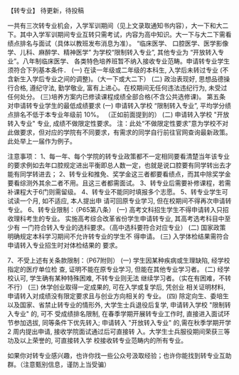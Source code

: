 【转专业】
 待更新，待投稿


一共有三次转专业机会，入学军训期间（见上文录取通知书内容），大一下和大二下。其中入学军训期间专业互转只需考试，内容为高中知识。大一下与大二下需看绩点排名与面试（具体以教班发布消息为准）。
“临床医学、 口腔医学、医学影像学、儿科、麻醉学、精神医学” 为学校“限制转入专业”, 其他专业为 “开放转入专业”。八年制临床医学、 各类特色培养班暂不纳入接收专业范畴。申请转专业学生须符合下列基本条件．
(一) 在读一年级或二年级的本科生, 入学后未转过专业 (不含新生入学后专业之间的调整)。（大一下或大二下）
(二) 政治表现好, 思想品德操行合格, 遵纪守法, 勤学敬业, 富有上进心。在校期间无任何违法违纪行为, 未受过任何处分。
(三)培养方案内已修读课程成绩全部合格(不含公共选修课)。 第五条  对申请转专业学生的最低成绩要求
(一) 申请转入学校 “限制转入专业”, 平均学分绩点排名不低于本专业年级前 10%。 （正如前面提到的）
(二) 申请转入学校 "开放转入专业" 专业, 成绩不做限定性要求。
注：此处“不做限定性要求”意为学校不对此做要求，但对应的学院有不同要求，有需求的同学自行前往官网查询最新政策。此处举上一届作为例子。

 
注意事项：
1、每一年、每个学院的转专业政策都不一定相同要看清楚当年该专业的要求例如去年口腔规定进出平衡即总人数一定，也就是说口腔要有同学转出去才能有同学转进去；
2、转专业和推免、奖学金这三者都要看绩点，而其中除奖学金要看综测外其余二者不用。且这三者都需面试。
3、转专业后需要补修课程，若需补课程大于6门则需留级。
4、转专业不能同时填报多个志愿。
5、转专业学生可试读一个月, 如不适应, 本人提出申 请可回原专业学习, 但在校期间不得再次申请转专业。
6、转专业限制：（P65第八条）
(一) 高考文科招生学生不得申请转入只招收理科考生的专业。 实施高考综合改革省份学生申请转专业, 其高考选考科目中至少有 一门符合转入专业的选科要求。（高中选科要符合对应专业）
(二) 国家政策明确规定本科学习期间不允许转专业的学生不 得申请。
(三) 入学体检结果需符合申请转入专业招生时对体检结果的 要求。 

7、不受上述有关条款限制：（P67附则）
(一) 学生因某种疾病或生理缺陷, 经学校指定的医疗单位检 查, 证明不能在原专业学习, 但能在其他专业学习者。
(二) 经学校认可, 学生确有某种特殊困难, 不转专业则无法 继续学习者。（实在有困难，不转不行）
(三) 休学创业取得一定成果的, 可在入学或复学后, 凭创业 相关证明材料, 申请转入对成绩没有限定要求且与创业方向相关的 专业。
(四) 除定向生、委培生以及国家、省禁止转专业的情形外, 大学生士兵退役后复学, 申请转入学校 "限制转入专业" 的, 可不 受成绩排名限制, 在春季学期开展转专业工作时, 直接进入面试环 节参加选拔, 同等条件下优先转入; 申请转入 "开放转入专业" 的,需在秋季学期开学 2 周内提出申请, 接收学院面试通过后可直接转 入。大学生士兵服役期间荣获三等功及以上荣誉的, 可直接转入学 校接收转专业范畴内的所有专业。

如果你对转专业感兴趣，也许你找一些公众号汲取经验；也许你能找到转专业互助群。（注意甄别信息，谨防上当受骗） 
 
